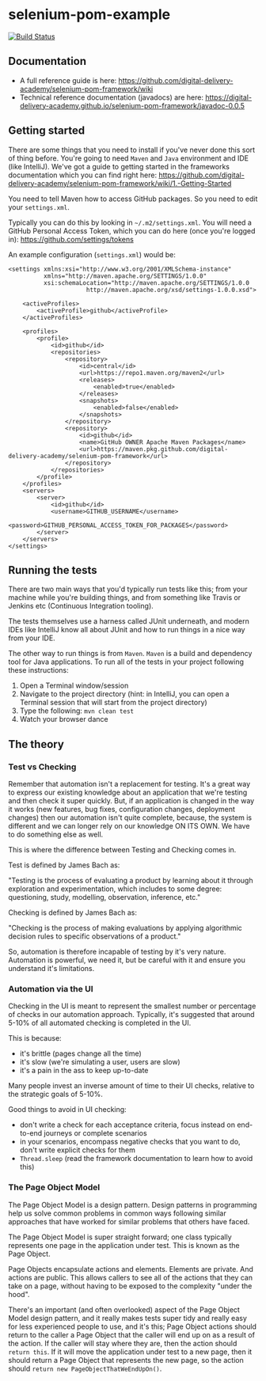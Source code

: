 # selenium-pom-example

[![Build Status](https://travis-ci.com/digital-delivery-academy/selenium-pom-exampe.svg?branch=master)](https://travis-ci.com/digital-delivery-academy/selenium-pom-exampe)

## Documentation

- A full reference guide is here: https://github.com/digital-delivery-academy/selenium-pom-framework/wiki
- Technical reference documentation (javadocs) are here: https://digital-delivery-academy.github.io/selenium-pom-framework/javadoc-0.0.5

## Getting started

There are some things that you need to install if you've never done this sort of thing before.  You're going to need
`Maven` and `Java` environment and IDE (like IntelliJ).  We've got a guide to getting started in the frameworks documentation
which you can find right here: https://github.com/digital-delivery-academy/selenium-pom-framework/wiki/1.-Getting-Started

You need to tell Maven how to access GitHub packages.  So you need to edit your `settings.xml`.

Typically you can do this by looking in `~/.m2/settings.xml`.  You will need a GitHub Personal Access Token, which
you can do here (once you're logged in): https://github.com/settings/tokens

An example configuration (`settings.xml`) would be:

```
<settings xmlns:xsi="http://www.w3.org/2001/XMLSchema-instance"
          xmlns="http://maven.apache.org/SETTINGS/1.0.0"
          xsi:schemaLocation="http://maven.apache.org/SETTINGS/1.0.0
                      http://maven.apache.org/xsd/settings-1.0.0.xsd">

    <activeProfiles>
        <activeProfile>github</activeProfile>
    </activeProfiles>

    <profiles>
        <profile>
            <id>github</id>
            <repositories>
                <repository>
                    <id>central</id>
                    <url>https://repo1.maven.org/maven2</url>
                    <releases>
                        <enabled>true</enabled>
                    </releases>
                    <snapshots>
                        <enabled>false</enabled>
                    </snapshots>
                </repository>
                <repository>
                    <id>github</id>
                    <name>GitHub OWNER Apache Maven Packages</name>
                    <url>https://maven.pkg.github.com/digital-delivery-academy/selenium-pom-framework</url>
                </repository>
            </repositories>
        </profile>
    </profiles>
    <servers>
        <server>
            <id>github</id>
            <username>GITHUB_USERNAME</username>
            <password>GITHUB_PERSONAL_ACCESS_TOKEN_FOR_PACKAGES</password>
        </server>
    </servers>
</settings>
```
## Running the tests

There are two main ways that you'd typically run tests like this; from your machine while you're building things, and
from something like Travis or Jenkins etc (Continuous Integration tooling).

The tests themselves use a harness called JUnit underneath, and modern IDEs like IntelliJ know all about JUnit and how 
to run things in a nice way from your IDE.

The other way to run things is from `Maven`.  `Maven` is a build and dependency tool for Java applications.  To run all 
of the tests in your project following these instructions:

1. Open a Terminal window/session
2. Navigate to the project directory (hint: in IntelliJ, you can open a Terminal session that will start from the project directory)
3. Type the following: `mvn clean test`
4. Watch your browser dance

## The theory

### Test vs Checking

Remember that automation isn't a replacement for testing.  It's a great way to express our existing knowledge about an application
that we're testing and then check it super quickly.  But, if an application is changed in the way it works (new features, 
bug fixes, configuration changes, deployment changes) then our automation isn't quite complete, because, the system is different
and we can longer rely on our knowledge ON ITS OWN.  We have to do something else as well.

This is where the difference between Testing and Checking comes in.

Test is defined by James Bach as:

"Testing is the process of evaluating a product by learning about it through exploration and experimentation, which 
includes to some degree: questioning, study, modelling, observation, inference, etc."

Checking is defined by James Bach as:

"Checking is the process of making evaluations by applying algorithmic decision rules to specific observations of a product."

So, automation is therefore incapable of testing by it's very nature.  Automation is powerful, we need it, but
be careful with it and ensure you understand it's limitations.

### Automation via the UI

Checking in the UI is meant to represent the smallest number or percentage of checks in our automation approach.
Typically, it's suggested that around 5-10% of all automated checking is completed in the UI.

This is because:

- it's brittle (pages change all the time)
- it's slow (we're simulating a user, users are slow)
- it's a pain in the ass to keep up-to-date

Many people invest an inverse amount of time to their UI checks, relative to the strategic goals of 5-10%.

Good things to avoid in UI checking:

- don't write a check for each acceptance criteria, focus instead on end-to-end journeys or complete scenarios
- in your scenarios, encompass negative checks that you want to do, don't write explicit checks for them
- `Thread.sleep` (read the framework documentation to learn how to avoid this)

### The Page Object Model

The Page Object Model is a design pattern.  Design patterns in programming help us solve common problems in common ways
following similar approaches that have worked for similar problems that others have faced.

The Page Object Model is super straight forward; one class typically represents one page in the application under test.  This is
known as the Page Object.

Page Objects encapsulate actions and elements.  Elements are private.  And actions are public.  This allows callers to see 
all of the actions that they can take on a page, without having to be exposed to the complexity "under the hood".

There's an important (and often overlooked) aspect of the Page Object Model design pattern, and it really makes tests
super tidy and really easy for less experienced people to use, and it's this; Page Object actions should return to the caller
a Page Object that the caller will end up on as a result of the action.  If the caller will stay where they are, then
the action should `return this`.  If it will move the application under test to a new page, then it should return a Page Object
that represents the new page, so the action should `return new PageObjectThatWeEndUpOn()`.  